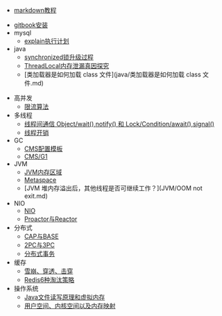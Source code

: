 - [markdown教程](https://www.runoob.com/markdown/md-tutorial.html)

* [gitbook安装](gitbook/install.md)
* mysql
  * [explain执行计划](mysql/explain.md)
* java
  * [synchronized锁升级过程](java/synchronized锁升级过程.md)
  * [ThreadLocal内存泄漏真因探究](java/ThreadLocal内存泄漏真因探究.md)
  * [类加载器是如何加载 class 文件](java/类加载器是如何加载 class 文件.md)

- 高并发
  - [限流算法](高并发/限流算法.md)
- 多线程
  - [线程间通信 Object/wait(),notify() 和 Lock/Condition/await(),signal()](多线程/wait.md)
  - [线程开销](线程开销.md)
- GC
  - [CMS配置模板](GC/CMS配置模板.md)
  - [CMS/G1](GC/gc.md)
- JVM
  - [JVM内存区域](JVM/JVM内存区域.md)
  - [Metaspace](JVM/metaspace.md)
  - [JVM 堆内存溢出后，其他线程是否可继续工作？](JVM/OOM not exit.md)
- NIO
  - [NIO](NIO/NIO.md)
  - [Proactor与Reactor](NIO/Proactor与Reactor.md)
- 分布式
  - [CAP与BASE](分布式/CAP与BASE.md)
  - [2PC与3PC](分布式/2PC与3PC.md)
  - [分布式事务](分布式/分布式事务.md)
- 缓存
  - [雪崩、穿透、击穿](缓存/雪崩穿透击穿.md)
  - [Redis6种淘汰策略](缓存/Redis6种淘汰策略.md)
- 操作系统
  - [Java文件读写原理和虚拟内存](操作系统/Java文件读写原理和虚拟内存.md)
  - [用户空间、内核空间以及内存映射](操作系统/用户空间内核空间以及内存映射.md)

